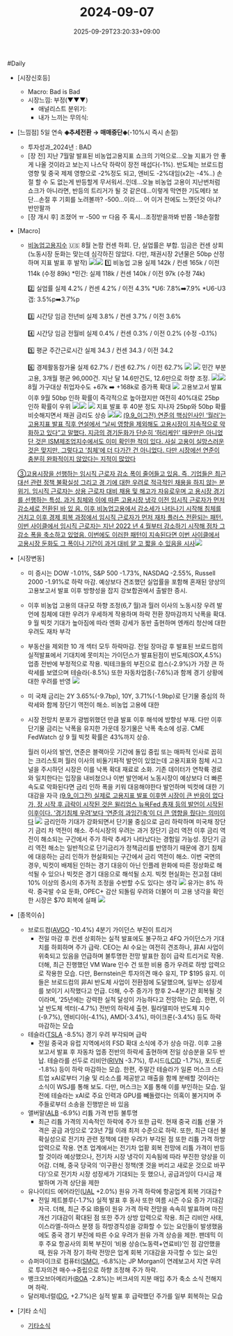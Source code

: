﻿---
title: "2024-09-07"
date: 2025-09-29T23:20:33+09:00
lastmod: 2025-10-02T20:04:58+09:00
type: docs
sidebar:
  open: true
weight: 6
---
<div style="display:none">
  <meta property="article:published_time" content="2025-09-29T14:20:33Z" />
  <meta property="article:modified_time" content="2025-10-02T11:04:58Z" />
</div>
#Daily 

- [시장신호등]
	- Macro: Bad is Bad
	- 시장느낌: 부정(▼▼▼)
		- 애널리스트 분위기: 
		- 내가 느끼는 무의식:

- [느낌점] 5일 연속 **◈추세전환 → 매매중단◈**(-10%시 즉시 손절)
	- 투자성과_2024년 : BAD
	- [장 전] 지난 7월말 발표된 비농업고용지표 쇼크의 기억으로...오늘 지표가 안 좋게 나올 것이라고 보는지 나스닥 하락이 장전 매섭다(-1%). 반도체는 브로드컴 영향 및 중국 제제 영향으로 -2%정도 되고, 엔비도 -2%대임(x2는 -4%..) 
	  손절 할 수 도 없는게 반등할게 무서워서..인데...오늘 비농업 고용이 지난번처럼 쇼크가 아니라면, 반등의 트리거가 될 것 같은데...이렇게 막연한 기도메타 보단...손절 후 기회를 노려볼까? -500...이라....
	  어 이거 전에도 느꼇던것 아냐? 반만팔까
	- [장 개시 후] 조졌어 ㅠ -500 ㅠ 다음 주 혹시...조정받을까봐 반쯤 -18손절함 

- [Macro]
	- [비농업고용지수](/industry-study/비농업고용지수/) 🇺🇸 8월 논팜 컨센 하회. 단, 실업률은 부합. 임금은 컨센 상회(노동시장 둔화는 맞는데 심각하진 않았다. 다만, 채권시장 2년물은 50bp 산정하며 지표 발표 후 발작) ![](Pasted%20image%2020240906214546.png)![](Pasted%20image%2020240909144754.png)
		1️⃣ 비농업 고용 
		실제 142k / 컨센 165k / 이전 114k (수정 89k)
		*민간: 실제 118k / 컨센 140k / 이전 97k (수정 74k)
		
		2️⃣ 실업률 
		실제 4.2% / 컨센 4.2% / 이전 4.3%
		*U6: 7.8%➡️7.9%
		*U6-U3갭: 3.5%p➡️3.7%p
		
		3️⃣ 시간당 임금 전년비 
		실제 3.8% / 컨센 3.7% / 이전 3.6%
		
		4️⃣ 시간당 임금 전월비 
		실제 0.4% / 컨센 0.3% / 이전 0.2% (수정 -0.1%)
		
		5️⃣ 평균 주간근로시간
		실제 34.3 / 컨센 34.3 / 이전 34.2
	
		6️⃣ 경제활동참가율
		실제 62.7% / 컨센 62.7% / 이전 62.7%
	  ![](Pasted%20image%2020240906213830.png)
	  ![](Pasted%20image%2020240906214154.png)
	  민간 부분 고용, 3개월 평균 96,000건. 지난 달 14.6만건도, 12.6만으로 하향 조정.
	  ![](Pasted%20image%2020240906214626.png)![](Pasted%20image%2020240906213722.png)
	  8월 가구대상 취업자수도 +67k ➡️ +168k로 증가폭 확대
	  ![](Pasted%20image%2020240906214709.png)
	  고용보고서 발표 이후 9월 50bp 인하 확률이 즉각적으로 높아졌지만 여전히 40%대로 25bp 인하 확률이 우위 ![](Pasted%20image%2020240906213547.png)![](Pasted%20image%2020240906213556.png)
	  ![](Pasted%20image%2020240906221617.png)
	  지표 발표 후 40분 정도 지나자 25bp와 50bp 확률 비슷해지면서 채권 금리도 상승 
	  ![](Pasted%20image%2020240906221617%201.png)![](Pasted%20image%2020240906221630.png)
	[(9.9_이그전) 연준의 핵심인사인 ‘월러’는 고용지표 발표 직후 연설에서 “날씨 영향을 제외해도 고용시장이 지속적으로 악화하고 있다”고 말했다. 지금의 경기둔화가 단순히 ‘허리케인’ 때문만은 아니었단 것은 ISM제조업지수에서도 이미 확인한 적이 있다. 사실 고용이 실망스러운 것은 맞지만, 그렇다고 ‘침체’에 더 다가간 건 아니었다. 다만 시장에선 연준이 충분히 완화적이지 않았다는 지적이 많았다](9.9_고용지표%20발표_%20허리케인%20때문이%20아니었어….pdf#page=1&selection=149,0,260,0&color=yellow)
	
	[③고용시장을 선행하는 임시직 근로자 감소 폭이 줄어들고 있음. 즉, 기업들은 최근 대선 관련 정책 불확실성 그리고 경 기에 대한 우려로 적극적인 채용을 하지 않는 분위기. 임시직 근로자는 상용 근로자 대비 채용 및 해고가 자유로우며 고 용시장 경기를 선행하는 특성. 과거 침체와 이에 따른 고용시장 냉각 이전 임시직 근로자가 먼저 감소세로 전환된 바 있 음. 이후 비농업고용에서 감소세가 나타나기 시작해 침체를 거치고 이후 경제 회복 과정에서 임시직 근로자가 먼저 재차 플러스 전환되는 패턴. 이번 사이클에서 임시직 근로자는 지난 2022 년 4 월부터 감소하기 시작해 점차 그 감소 폭을 축소하고 있었음. 이번에도 이러한 패턴이 지속된다면 이번 사이클에서 고용시장 둔화도 그 폭이나 기간이 과거 대비 얕 고 짧을 수 있음을 시사](9.9_8월%20고용_먹구름%20그리고%20실버%20라이닝.pdf#page=3&selection=131,0,353,2&color=yellow)![](Pasted%20image%2020240909144709.png)

-  [시장변동]
	- 미 증시는 DOW -1.01%, S&P 500 -1.73%, NASDAQ -2.55%, Russell 2000 -1.91%로 하락 마감. 예상보다 견조했던 실업률을 포함해 혼재된 양상의 고용보고서 발표 이후 방향성을 잡지 강보합권에서 출발한 증시. 
	- 이후 비농업 고용의 대규모 하향 조정(6,7 월)과 월러 이사의 노동시장 우려 발언에 침체에 대한 우려가 우세하게 작용하며 하락 전환 장마감까지 낙폭을 확대. 9 월 빅컷 기대가 높아짐에 따라 엔화 강세가 동반 출현하며 엔캐리 청산에 대한 우려도 재차 부각
	- 부동산을 제외한 10 개 섹터 모두 하락마감. 전일 장마감 후 발표된 브로드컴의 실적발표에서 기대치에 못미치는 가이던스가 발표된점이 반도체(SOX,4.5%)업종 전반에 부정적으로 작용. 빅테크들의 부진으로 컴스(-2.9%)가 가장 큰 하락세를 보였으며 테슬라(-8.5%) 또한 자동차업종(-7.6%)과 함께 경기 상황에 대한 우려를 반영
	  ![](Pasted%20image%2020240909141511.png)
	- 미 국채 금리는 2Y 3.65%(-9.7bp), 10Y, 3.71%(-1.9bp)로 단기물 중심의 하락세와 함께 장단기 역전이 해소. 비농업 고용에 대한
	- 시장 전망치 분포가 광범위했던 만큼 발표 이후 해석에 방향성 부재. 다만 이후 단기물 금리는 낙폭을 유지한 가운데 장기물은 낙폭 축소에 성공. CME FedWatch 상 9 월 빅컷 확률은 43%까지 상승. 
	  
	  월러 이사의 발언, 연준은 블랙아웃 기간에 돌입
	  중립 또는 매파적 인사로 꼽히는 크리스토퍼 월러 이사의 비둘기파적 발언이 있었는데 고용지표와 침체 시그널을 주시하던 시장은 이를 낙폭 확대 재료로 소화. 
	  기존 데이터가 연착륙 경로와 일치한다는 입장을 내비쳤으나 이번 발언에서 노동시장이 예상보다 더 빠른 속도로 악화된다면 금리 인하 폭을 키워 대응해야한다 발언하며 빅컷에 대한 기대감을 자극
	  [(9.9_이그전) 실제로 고용지표 발표 이후엔 시장이 큰 반응이 없다가, 장 시작 후 급락이 시작된 것은 윌리엄스 뉴욕Fed 총재 등의 발언이 시작된 이후이다. ‘경기침체 우려’보다 ‘연준의 과잉긴축’이 더 큰 영향을 줬다는 의미이다](9.9_고용지표%20발표_%20허리케인%20때문이%20아니었어….pdf#page=1&selection=473,0,545,0&color=yellow)
	  ![](Pasted%20image%2020240907000606.png)
	  금리인하 기대가 강화되면서 단기물 중심으로 금리 하락하며 미국채 장단기 금리 차 역전이 해소. 주식시장의 우려는 과거 장단기 금리 역전 이후 금리 역전이 해소되는 구간에서 주가 하락 추세가 나타났다는 경험일 가능성. 
	  장단기 금리 역전 해소는 일반적으로 단기금리가 정책금리를 반영하기 때문에 경기 침체에 대응하는 금리 인하가 현실화되는 구간에서 금리 역전이 해소. 이번 국면의 경우, 빅컷이 배제된 인하는 경기 대응이 아닌 인플레 완화에 따른 정상화로 해석될 수 있으나 빅컷은 경기 대응으로 해석될 소지. 빅컷 현실화는 전고점 대비 10% 이상의 증시의 추가적 조정을 수반할 수도 있다는 생각
	  ![](Pasted%20image%2020240909132657.png)
	  유가는 8% 하락. 중국발 수요 둔화, OPEC+ 감산 되돌림 우려와 더불어 미 고용 냉각을 확인한 시장은 $70 회복에 실패
	  ![](Pasted%20image%2020240909132442.png)

- [종목이슈]
	- 브로드컴([AVGO](/company-analysis/avgo/) -10.4%) 4분기 가이던스 부진이 트리거
		- 전일 마감 후 컨센 상회하는 실적 발표에도 불구하고 4FQ 가이던스가 기대치를 하회하며 주가 급락. CEO는 AI 수요는 여전히 견조하나, 非AI 사업이 위축되고 있음을 언급하며 불투명한 전망 발표한 점이 급락 트리거로 작용. 더해, 최근 진행했던 VM Ware 인수 건 또한 비용 증가 우려로 하방 압력으로 작용한 모습. 
		  다만, Bernstein은 투자의견 매수 유지, TP $195 유지. 이들은 브로드컴의 非AI 반도체 사업이 전환점에 도달했으며, 일부는 성장세를 보이기 시작했다고 언급. 더해, 수주 증가가 향후 2~4분기간 회복될 것이라며, ‘25년에는 강력한 실적 달성이 가능하다고 전망하는 모습. 한편, 이날 반도체 섹터(-4.7%) 전반의 하락세 출현. 필라델피아 반도체 지수(-9.7%), 엔비디아(-4.1%), AMD(-3.4%), 마이크론(-3.4%) 등도 하락 마감하는 모습
	- 테슬라([TSLA](/company-analysis/tsla/) -8.5%) 경기 우려 부각되며 급락
		- 전일 중국과 유럽 지역에서의 FSD 확대 소식에 주가 상승 마감. 이후 고용보고서 발표 후 자동차 업종 전반의 하락세 출현하며 전일 상승분을 모두 반납. 테슬라를 선두로 리비안([RIVN](/company-analysis/rivn/) -3.7%), 루시드([LCID](/company-analysis/lcid/) -1.7%), 포드([F](/company-analysis/f/) -1.8%) 등이 하락 마감하는 모습.
		  한편, 주말간 테슬라가 일론 머스크 스타트업 xAI로부터 기술 및 리소스를 제공받고 매출을 함께 분배할 것이라는 소식이 WSJ를 통해 보도. 다만, 머스크는 X를 통해 이를 부인하는 모습. 일전에 테슬라는 xAI로 주요 인력과 GPU를 빼돌렸다는 의혹이 불거지며 주주들로부터 소송을 진행받은 바 있음
	- 앨버말([ALB](/company-analysis/alb/) -6.9%) 리튬 가격 반등 불투명
		- 최근 리튬 가격의 지속적인 하락에 주가 또한 급락. 현재 중국 리튬 선물 가격은 공급 과잉으로 ‘23년 7월 이래 최저 수준으로 하락. 
		  또한, 최근 대선 불확실성으로 전기차 관련 정책에 대한 우려가 부각된 점 또한 리튬 가격 하방 압력으로 작용. 연초 업계에서는 전기차 업황 회복 전망에 리튬 가격이 반등할 것이라 예상했으나, 전기차 시장 냉각이 지속됨에 따라 부진한 양상을 이어감. 
		  더해, 중국 당국의 ‘이구환신 정책(옛 것을 버리고 새로운 것으로 바꾸다)’으로 전기차 시장 성장세가 기대되는 듯 했으나, 공급과잉이 다시금 재발하며 가격 상단을 제한
	- 유나이티드 에어라인([UAL](/company-analysis/ual/) +2.0%) 원유 가격 하락에 항공업계 회복 기대감↑
		- 전일 제트블루(-1.7%) 실적 발표 후 동사 또한 여름 시즌 수요 증가 기대감 자극. 더해, 최근 주요 IB들이 원유 가격 하락 전망을 속속히 발표하며 마진 개선 기대감이 확대된 점 또한 주가 상방 압력으로 작용. 
		  최근 리비안 사태, 이스라엘-하마스 분쟁 등 하방경직성을 강화할 수 있는 요인들이 발생했음에도 중국 경기 부진에 따른 수요 우려가 원유 가격 상승을 제한. 팬데믹 이후 주요 항공사의 회복 부진이 ‘비용 상승(노동력+연료비)’인 점 감안했을 때, 원유 가격 장기 하락 전망은 업계 회복 기대감을 자극할 수 있는 요인
	- 슈퍼마이크로 컴퓨터([SMCI](/company-analysis/smci/), -6.8%)는 JP Morgan이 연례보고서 지연 우려로 투자의견 매수→중립으로 하향 조정해 주가 하락.
	- 뱅크오브아메리카([BOA](/company-analysis/boa/) -2.8%)는 버크셔의 지분 매입 추가 축소 소식 전해지며 하락.
	- 달러제너럴([DG](/company-analysis/dg/), +2.7%)은 실적 발표 후 급락했던 주가를 일부 회복하는 모습

- [기타 소식]
	- [기타소식](/industry-study/기타소식/)
